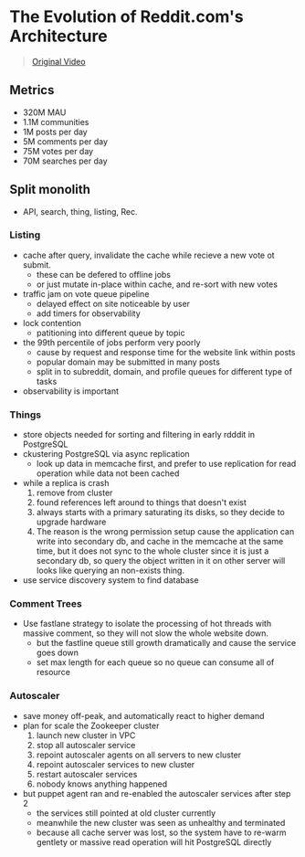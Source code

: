 # The Evolution of Reddit.com's Architecture
> [Original Video](https://www.youtube.com/watch?v=nUcO7n4hek4&t=3s)

## Metrics
- 320M MAU
- 1.1M communities
- 1M posts per day
- 5M comments per day
- 75M votes per day
- 70M searches per day

## Split monolith
- API, search, thing, listing, Rec.

### Listing
- cache after query, invalidate the cache while recieve a new vote ot submit.
  - these can be defered to offline jobs
  - or just mutate in-place within cache, and re-sort with new votes
- traffic jam on vote queue pipeline
  - delayed effect on site noticeable by user
  - add timers for observability
- lock contention
  - patitioning into different queue by topic
- the 99th percentile of jobs perform very poorly
  - cause by request and response time for the website link within posts
  - popular domain may be submitted in many posts
  - split in to subreddit, domain, and profile queues for different type of tasks
- observability is important

### Things
- store objects needed for sorting and filtering in early rdddit in PostgreSQL
- ckustering PostgreSQL via async replication
  - look up data in memcache first, and prefer to use replication for read operation while data not been cached
- while a replica is crash
  1. remove from cluster
  2. found references left around to things that doesn't exist
  3. always starts with a primary saturating its disks, so they decide to upgrade hardware
  4. The reason is the wrong permission setup cause the application can write into secondary db, and cache in the memcache at the same time, but it does not sync to the whole cluster since it is just a secondary db, so query the object written in it on other server will looks like querying an non-exists thing.
- use service discovery system to find database

### Comment Trees
- Use fastlane strategy to isolate the processing of hot threads with massive comment, so they will not slow the whole website down.
  - but the fastline queue still growth dramatically and cause the service goes down
  - set max length for each queue so no queue can consume all of resource

### Autoscaler
- save money off-peak, and automatically react to higher demand
- plan for scale the Zookeeper cluster
  1. launch new cluster in VPC
  2. stop all autoscaler service
  3. repoint autoscaler agents on all servers to new cluster
  4. repoint autoscaler services to new cluster
  5. restart autoscaler services
  6. nobody knows anything happened
- but puppet agent ran and re-enabled the autoscaler services after step 2
  - the services still pointed at old cluster currently
  - meanwhile the new cluster was seen as unhealthy and terminated
  - because all cache server was lost, so the system have to re-warm gentlety or massive read operation will hit PostgreSQL directly

